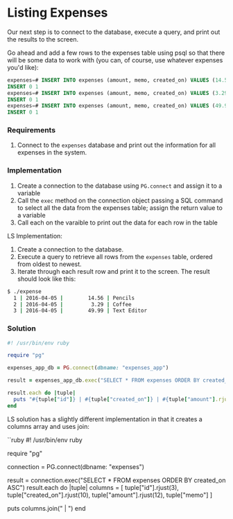 # Listing Expenses

Our next step is to connect to the database, execute a query, and print out the results to the screen.

Go ahead and add a few rows to the expenses table using psql so that there will be some data to work with (you can, of course, use whatever expenses you'd like):

```sql
expenses=# INSERT INTO expenses (amount, memo, created_on) VALUES (14.56, 'Pencils', NOW());
INSERT 0 1
expenses=# INSERT INTO expenses (amount, memo, created_on) VALUES (3.29, 'Coffee', NOW());
INSERT 0 1
expenses=# INSERT INTO expenses (amount, memo, created_on) VALUES (49.99, 'Text Editor', NOW());
INSERT 0 1
```

### Requirements

1. Connect to the `expenses` database and print out the information for all expenses in the system.

### Implementation

1. Create a connection to the database using `PG.connect` and assign it to a variable
2. Call the `exec` method on the connection object passing a SQL command to select all the data from the expenses table; assign the return value to a variable
3. Call each on the varaible to print out the data for each row in the table

LS Implementation:

1. Create a connection to the database.
2. Execute a query to retrieve all rows from the `expenses` table, ordered from oldest to newest.
3. Iterate through each result row and print it to the screen. The result should look like this:

```bash
$ ./expense
  1 | 2016-04-05 |        14.56 | Pencils
  2 | 2016-04-05 |         3.29 | Coffee
  3 | 2016-04-05 |        49.99 | Text Editor
```

### Solution

```ruby
#! /usr/bin/env ruby

require "pg"

expenses_app_db = PG.connect(dbname: "expenses_app")

result = expenses_app_db.exec("SELECT * FROM expenses ORDER BY created_on DESC")

result.each do |tuple|
  puts "#{tuple["id"]} | #{tuple["created_on"]} | #{tuple["amount"].rjust(6,' ')} | #{tuple["memo"]}"
end

```

LS solution has a slightly different implementation in that it creates a columns array and uses join:

``ruby
#! /usr/bin/env ruby

require "pg"

connection = PG.connect(dbname: "expenses")

result = connection.exec("SELECT * FROM expenses ORDER BY created_on ASC")
result.each do |tuple|
  columns = [ tuple["id"].rjust(3),
              tuple["created_on"].rjust(10),
              tuple["amount"].rjust(12),
              tuple["memo"] ]

  puts columns.join(" | ")
end
```
